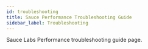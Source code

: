 ```yaml
---
id: troubleshooting
title: Sauce Performance Troubleshooting Guide
sidebar_label: Troubleshooting
---
```


Sauce Labs Performance troubleshooting guide page.